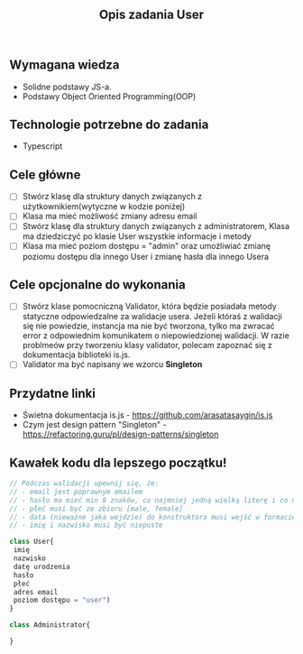 <h2 align="center">Opis zadania User </h2>

<br>

## Wymagana wiedza
- Solidne podstawy JS-a.
- Podstawy Object Oriented Programming(OOP)
 
## Technologie potrzebne do zadania

- Typescript 

## Cele główne

* [ ] Stwórz klasę dla struktury danych związanych z użytkownikiem(wytyczne w kodzie poniżej)
* [ ] Klasa ma mieć możliwość zmiany adresu email
* [ ] Stwórz klasę dla struktury danych związanych z administratorem, Klasa ma dziedziczyć po klasie User wszystkie informacje i metody
* [ ] Klasa ma mieć poziom dostępu = "admin" oraz umożliwiać zmianę poziomu dostępu dla innego User i zmianę hasła dla innego Usera

## Cele opcjonalne do wykonania

* [ ] Stwórz klase pomocniczną Validator, która będzie posiadała metody statyczne odpowiedzalne za walidacje usera. Jeżeli któraś z walidacji się nie powiedzie, instancja ma nie być tworzona, tylko ma zwracać error z odpowiednim komunikatem o niepowiedzionej walidacji. W razie problmeów przy tworzeniu klasy validator, polecam zapoznać się z dokumentacja biblioteki is.js.
* [ ] Validator ma być napisany we wzorcu **Singleton** 

## Przydatne linki

- Świetna dokumentacja is.js - https://github.com/arasatasaygin/is.js
- Czym jest design pattern "Singleton" - https://refactoring.guru/pl/design-patterns/singleton

## Kawałek kodu dla lepszego początku!

```javascript
// Podczas walidacji upewnij się, że:
// - email jest poprawnym emailem				
// - hasło ma mieć min 8 znaków, co najmniej jedną wielką literę i co najmniej jedną cyfrę oraz co najmniej 1 znak specjalny				
// - płeć musi być ze zbioru [male, female]				
// - data (nieważne jaka wejdzie) do konstruktora musi wejść w formacie MM/DD/YYYY				
// - imię i nazwisko musi być niepuste

class User{
 imię
 nazwisko
 datę urodzenia
 hasło
 płeć
 adres email
 poziom dostępu = "user")
}

class Administrator{

}
```

